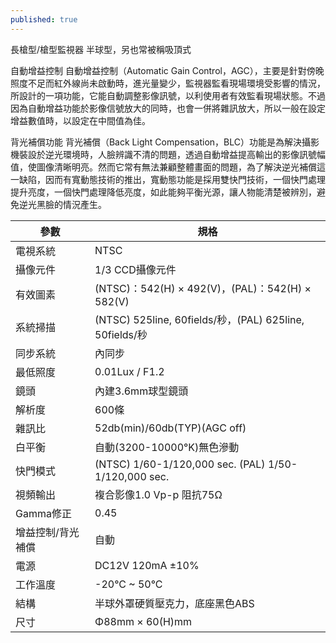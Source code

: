 ```yaml
---
published: true
---
```

長槍型/槍型監視器
半球型，另也常被稱吸頂式

自動增益控制
自動增益控制（Automatic Gain Control，AGC），主要是針對傍晚照度不足而紅外線尚未啟動時，進光量變少，監視器監看現場環境受影響的情況，所設計的一項功能，它能自動調整影像訊號，以利使用者有效監看現場狀態。不過因為自動增益功能於影像信號放大的同時，也會一併將雜訊放大，所以一般在設定增益數值時，以設定在中間值為佳。

背光補償功能
背光補償（Back Light Compensation，BLC）功能是為解決攝影機裝設於逆光環境時，人臉辨識不清的問題，透過自動增益提高輸出的影像訊號幅值，使圖像清晰明亮。然而它常有無法兼顧整體畫面的問題，為了解決逆光補償這一缺陷，因而有寬動態技術的推出，寬動態功能是採用雙快門技術，一個快門處理提升亮度，一個快門處理降低亮度，如此能夠平衡光源，讓人物能清楚被辨別，避免逆光黑臉的情況產生。

| 參數         | 規格 |
|-------------|------|
| 電視系統     | NTSC |
| 攝像元件     | 1/3 CCD攝像元件 |
| 有效圖素     | (NTSC)：542(H) × 492(V)，(PAL)：542(H) × 582(V) |
| 系統掃描     | (NTSC) 525line, 60fields/秒，(PAL) 625line, 50fields/秒 |
| 同步系統     | 內同步 |
| 最低照度     | 0.01Lux / F1.2 |
| 鏡頭         | 內建3.6mm球型鏡頭 |
| 解析度       | 600條 |
| 雜訊比       | 52db(min)/60db(TYP)(AGC off) |
| 白平衡       | 自動(3200-10000°K)無色滲動 |
| 快門模式     | (NTSC) 1/60-1/120,000 sec. (PAL) 1/50-1/120,000 sec. |
| 視頻輸出     | 複合影像1.0 Vp-p 阻抗75Ω |
| Gamma修正   | 0.45 |
| 增益控制/背光補償 | 自動 |
| 電源         | DC12V 120mA ±10% |
| 工作溫度     | -20°C ~ 50°C |
| 結構         | 半球外罩硬質壓克力，底座黑色ABS |
| 尺寸         | Φ88mm × 60(H)mm |
